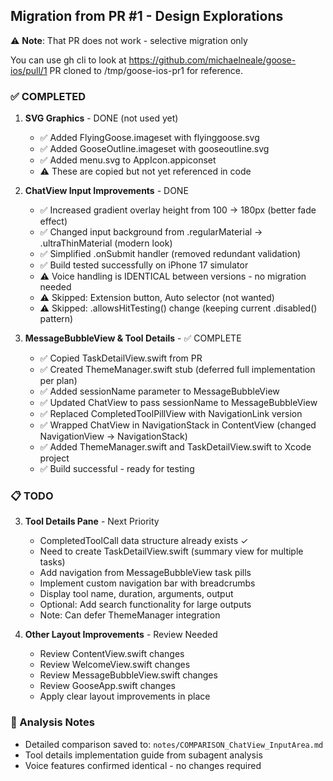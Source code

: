 ## Migration from PR #1 - Design Explorations

⚠️ **Note**: That PR does not work - selective migration only

You can use gh cli to look at https://github.com/michaelneale/goose-ios/pull/1
PR cloned to /tmp/goose-ios-pr1 for reference.

### ✅ COMPLETED

1. **SVG Graphics** - DONE (not used yet)
   - ✅ Added FlyingGoose.imageset with flyinggoose.svg
   - ✅ Added GooseOutline.imageset with gooseoutline.svg  
   - ✅ Added menu.svg to AppIcon.appiconset
   - ⚠️ These are copied but not yet referenced in code

2. **ChatView Input Improvements** - DONE
   - ✅ Increased gradient overlay height from 100 → 180px (better fade effect)
   - ✅ Changed input background from .regularMaterial → .ultraThinMaterial (modern look)
   - ✅ Simplified .onSubmit handler (removed redundant validation)
   - ✅ Build tested successfully on iPhone 17 simulator
   - ⚠️ Voice handling is IDENTICAL between versions - no migration needed
   - ⚠️ Skipped: Extension button, Auto selector (not wanted)
   - ⚠️ Skipped: .allowsHitTesting() change (keeping current .disabled() pattern)

3. **MessageBubbleView & Tool Details** - ✅ COMPLETE
   - ✅ Copied TaskDetailView.swift from PR
   - ✅ Created ThemeManager.swift stub (deferred full implementation per plan)
   - ✅ Added sessionName parameter to MessageBubbleView
   - ✅ Updated ChatView to pass sessionName to MessageBubbleView
   - ✅ Replaced CompletedToolPillView with NavigationLink version
   - ✅ Wrapped ChatView in NavigationStack in ContentView (changed NavigationView → NavigationStack)
   - ✅ Added ThemeManager.swift and TaskDetailView.swift to Xcode project
   - ✅ Build successful - ready for testing

### 📋 TODO

3. **Tool Details Pane** - Next Priority
   - CompletedToolCall data structure already exists ✓
   - Need to create TaskDetailView.swift (summary view for multiple tasks)
   - Add navigation from MessageBubbleView task pills
   - Implement custom navigation bar with breadcrumbs
   - Display tool name, duration, arguments, output
   - Optional: Add search functionality for large outputs
   - Note: Can defer ThemeManager integration

4. **Other Layout Improvements** - Review Needed
   - Review ContentView.swift changes
   - Review WelcomeView.swift changes  
   - Review MessageBubbleView.swift changes
   - Review GooseApp.swift changes
   - Apply clear layout improvements in place

### 📝 Analysis Notes

- Detailed comparison saved to: `notes/COMPARISON_ChatView_InputArea.md`
- Tool details implementation guide from subagent analysis
- Voice features confirmed identical - no changes required
